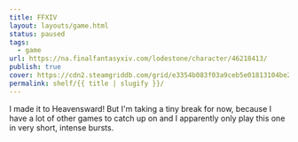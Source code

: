 ```yaml
---
title: FFXIV
layout: layouts/game.html
status: paused
tags:
  - game
url: https://na.finalfantasyxiv.com/lodestone/character/46218413/
publish: true
cover: https://cdn2.steamgriddb.com/grid/e3354b083f03a9ceb5e01813104be277.png
permalink: shelf/{{ title | slugify }}/
---
```

I made it to Heavensward! But I'm taking a tiny break for now, because I have a lot of other games to catch up on and I apparently only play this one in very short, intense bursts.
